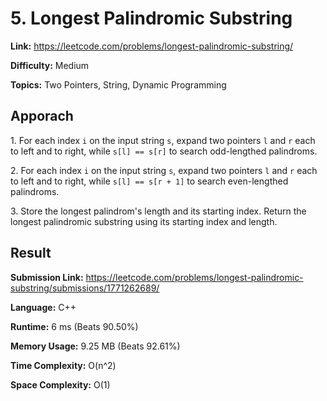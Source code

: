 # 5. Longest Palindromic Substring

**Link:** https://leetcode.com/problems/longest-palindromic-substring/

**Difficulty:** Medium

**Topics:** Two Pointers, String, Dynamic Programming


## Apporach

1\. For each index `i` on the input string `s`, expand two pointers `l` and `r` each to left and to right, while `s[l] == s[r]` to search odd-lengthed palindroms.

2\. For each index `i` on the input string `s`, expand two pointers `l` and `r` each to left and to right, while `s[l] == s[r + 1]` to search even-lengthed palindroms.

3\. Store the longest palindrom's length and its starting index. Return the longest palindromic substring using its starting index and length.


## Result

**Submission Link:** https://leetcode.com/problems/longest-palindromic-substring/submissions/1771262689/

**Language:** C++

**Runtime:** 6 ms (Beats 90.50%)

**Memory Usage:** 9.25 MB (Beats 92.61%)

**Time Complexity:** O(n^2)

**Space Complexity:** O(1)
